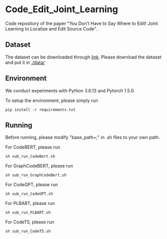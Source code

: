 # Code_Edit_Joint_Learning

Code repository of the paper "You Don’t Have to Say Where to Edit! Joint Learning to Localize and Edit Source Code".

## Dataset

The dataset can be downloaded through [link](https://drive.google.com/file/d/19n1iJcdNMHHdJgNH54LSDKC8YFcHEvL1/view?usp=sharing). Please download the dataset and put it in [./data/](./data/)

## Environment

We conduct experiments with Python 3.6.13 and Pytorch 1.5.0.

To setup the environment, please simply run

```
pip install -r requirements.txt
```

## Running

Before running, please modify "base_path=;" in .sh files to your own path.

For CodeBERT, please run
```
sh sub_run_CodeBert.sh
```

For GraphCodeBERT, please run
```
sh sub_run_GraphCodeBert.sh
```

For CodeGPT, please run
```
sh sub_run_CodeGPT.sh
```

For PLBART, please run
```
sh sub_run_PLBART.sh
```

For CodeT5, please run
```
sh sub_run_CodeT5.sh
```
